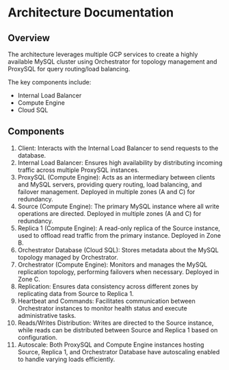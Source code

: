# Architecture Documentation

## Overview
The architecture leverages multiple GCP services to create a highly available MySQL cluster using Orchestrator for topology management and ProxySQL for query routing/load balancing.

The key components include:
* Internal Load Balancer
* Compute Engine
* Cloud SQL

## Components
1. Client: Interacts with the Internal Load Balancer to send requests to the database.
2. Internal Load Balancer: Ensures high availability by distributing incoming traffic across multiple ProxySQL instances.
3. ProxySQL (Compute Engine): Acts as an intermediary between clients and MySQL servers, providing query routing, load balancing, and failover management. Deployed in multiple zones (A and C) for redundancy.
4. Source (Compute Engine): The primary MySQL instance where all write operations are directed. Deployed in multiple zones (A and C) for redundancy.
5. Replica 1 (Compute Engine): A read-only replica of the Source instance, used to offload read traffic from the primary instance. Deployed in Zone B.
6. Orchestrator Database (Cloud SQL): Stores metadata about the MySQL topology managed by Orchestrator.
7. Orchestrator (Compute Engine): Monitors and manages the MySQL replication topology, performing failovers when necessary. Deployed in Zone C.
8. Replication: Ensures data consistency across different zones by replicating data from Source to Replica 1.
9. Heartbeat and Commands: Facilitates communication between Orchestrator instances to monitor health status and execute administrative tasks.
10. Reads/Writes Distribution: Writes are directed to the Source instance, while reads can be distributed between Source and Replica 1 based on configuration.
11. Autoscale: Both ProxySQL and Compute Engine instances hosting Source, Replica 1, and Orchestrator Database have autoscaling enabled to handle varying loads efficiently.
